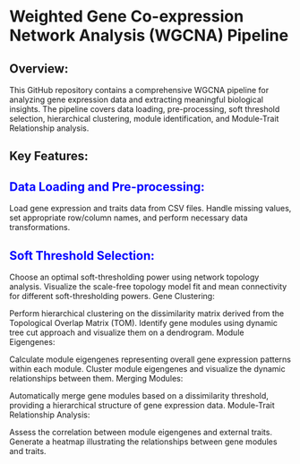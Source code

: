 # Weighted Gene Co-expression Network Analysis (WGCNA) Pipeline
## Overview:
This GitHub repository contains a comprehensive WGCNA pipeline for analyzing gene expression data and extracting meaningful biological insights. The pipeline covers data loading, pre-processing, soft threshold selection, hierarchical clustering, module identification, and Module-Trait Relationship analysis.

## Key Features:
<h2 style="color: blue;">Data Loading and Pre-processing:</h2>

Load gene expression and traits data from CSV files.
Handle missing values, set appropriate row/column names, and perform necessary data transformations.
<h2 style="color: blue;">Soft Threshold Selection:</h2>

Choose an optimal soft-thresholding power using network topology analysis.
Visualize the scale-free topology model fit and mean connectivity for different soft-thresholding powers.
Gene Clustering:

Perform hierarchical clustering on the dissimilarity matrix derived from the Topological Overlap Matrix (TOM).
Identify gene modules using dynamic tree cut approach and visualize them on a dendrogram.
Module Eigengenes:

Calculate module eigengenes representing overall gene expression patterns within each module.
Cluster module eigengenes and visualize the dynamic relationships between them.
Merging Modules:

Automatically merge gene modules based on a dissimilarity threshold, providing a hierarchical structure of gene expression data.
Module-Trait Relationship Analysis:

Assess the correlation between module eigengenes and external traits.
Generate a heatmap illustrating the relationships between gene modules and traits.
